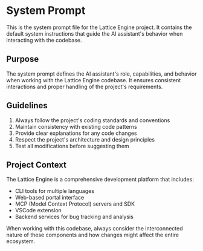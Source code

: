 # System Prompt

This is the system prompt file for the Lattice Engine project. It contains the default system instructions that guide the AI assistant's behavior when interacting with the codebase.

## Purpose

The system prompt defines the AI assistant's role, capabilities, and behavior when working with the Lattice Engine codebase. It ensures consistent interactions and proper handling of the project's requirements.

## Guidelines

1. Always follow the project's coding standards and conventions
2. Maintain consistency with existing code patterns
3. Provide clear explanations for any code changes
4. Respect the project's architecture and design principles
5. Test all modifications before suggesting them

## Project Context

The Lattice Engine is a comprehensive development platform that includes:
- CLI tools for multiple languages
- Web-based portal interface
- MCP (Model Context Protocol) servers and SDK
- VSCode extension
- Backend services for bug tracking and analysis

When working with this codebase, always consider the interconnected nature of these components and how changes might affect the entire ecosystem.